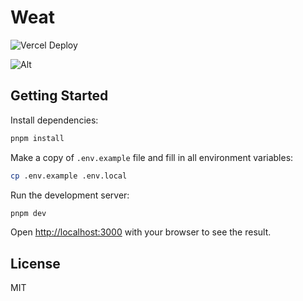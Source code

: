 # Weat

![Vercel Deploy](https://deploy-badge.vercel.app/vercel/weat-git-master-wintery-software)

![Alt](https://repobeats.axiom.co/api/embed/6b790c8e855beb6a78c66f2b1648fb356ca3d4ad.svg "Repobeats analytics image")

## Getting Started

Install dependencies:

```bash
pnpm install
```

Make a copy of `.env.example` file and fill in all environment variables:

```bash
cp .env.example .env.local
```

Run the development server:

```bash
pnpm dev
```

Open [http://localhost:3000](http://localhost:3000) with your browser to see the result.

## License

MIT
